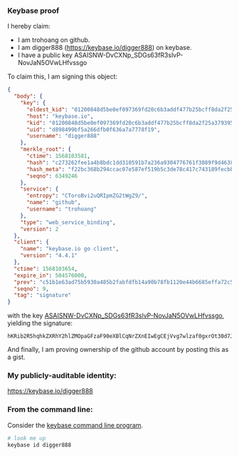 ### Keybase proof

I hereby claim:

  * I am trohoang on github.
  * I am digger888 (https://keybase.io/digger888) on keybase.
  * I have a public key ASAISNW-DvCXNp_SDGs63fR3slvP-NovJaN5OVwLHfvssgo

To claim this, I am signing this object:

```json
{
  "body": {
    "key": {
      "eldest_kid": "01200848d5be0ef097369fd20c6b3addf477b25bcff8da2f25a379395c0b1dfbecb20a",
      "host": "keybase.io",
      "kid": "01200848d5be0ef097369fd20c6b3addf477b25bcff8da2f25a379395c0b1dfbecb20a",
      "uid": "d898499bf5a266dfb0f636a7a7778f19",
      "username": "digger888"
    },
    "merkle_root": {
      "ctime": 1568103581,
      "hash": "c273262fee1a4b8bdc1dd310591b7a236a9304776761f3889f9d46389436e41aa160e9cb8401b9696e1c21b1fdbbc0268ef9be7a95db05d4e210c84c80574f85",
      "hash_meta": "f22bc368b294ccac07e587ef519b5c3de78c417c743189fecbb47133aa921851",
      "seqno": 6349246
    },
    "service": {
      "entropy": "CToroBvi2uQRIpmZG2tWgZ9/",
      "name": "github",
      "username": "trohoang"
    },
    "type": "web_service_binding",
    "version": 2
  },
  "client": {
    "name": "keybase.io go client",
    "version": "4.4.1"
  },
  "ctime": 1568103654,
  "expire_in": 504576000,
  "prev": "c51b1e63ad75b5930a485b2fabfdfb14a90b78fb1120e44b6685effa72c5b6b9",
  "seqno": 9,
  "tag": "signature"
}
```

with the key [ASAISNW-DvCXNp_SDGs63fR3slvP-NovJaN5OVwLHfvssgo](https://keybase.io/digger888), yielding the signature:

```
hKRib2R5hqhkZXRhY2hlZMOpaGFzaF90eXBlCqNrZXnEIwEgCEjVvg7wlzaf0gxrOt30d7Jbz/jaLyWjeTlcCx377LIKp3BheWxvYWTESpcCCcQgxRseY611tZMKSFsvq/37FKkLePsRIORLZoXv+nLFtrnEIG1GSlknDl8gVzOr1s41WeSeMi8qYwTVB13wZPORqYUyAgHCo3NpZ8RACmJBhjNaV8K96sCf1+5gq6mzdoAh8GP0yMubURs5uBNzzSFDbxy1XAR49WUV+FvGSR0lYzBSR6eC5zMfdZCAAqhzaWdfdHlwZSCkaGFzaIKkdHlwZQildmFsdWXEINsAY4RCpUpiEkE89WsoHWyJDBeCLA/Aarh32cwqPES/o3RhZ80CAqd2ZXJzaW9uAQ==

```

And finally, I am proving ownership of the github account by posting this as a gist.

### My publicly-auditable identity:

https://keybase.io/digger888

### From the command line:

Consider the [keybase command line program](https://keybase.io/download).

```bash
# look me up
keybase id digger888
```

